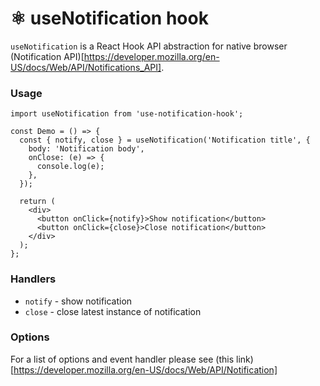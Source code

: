 # ⚛️ useNotification hook

`useNotification` is a React Hook API abstraction for native browser (Notification API)[https://developer.mozilla.org/en-US/docs/Web/API/Notifications_API].

### Usage

```
import useNotification from 'use-notification-hook';

const Demo = () => {
  const { notify, close } = useNotification('Notification title', {
    body: 'Notification body',
    onClose: (e) => {
      console.log(e);
    },
  });

  return (
    <div>
      <button onClick={notify}>Show notification</button>
      <button onClick={close}>Close notification</button>
    </div>
  );
};
```

### Handlers

- `notify` - show notification
- `close` - close latest instance of notification

### Options

For a list of options and event handler please see (this link)[https://developer.mozilla.org/en-US/docs/Web/API/Notification]
